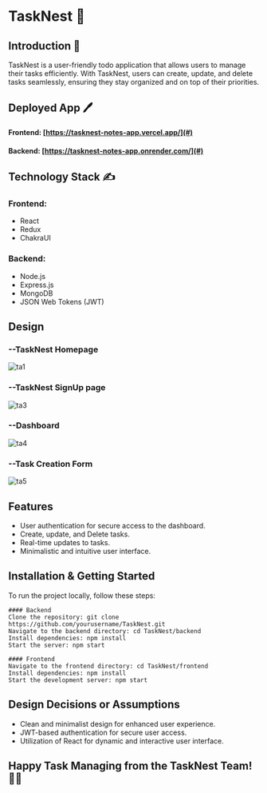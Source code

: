 # TaskNest 📝

## Introduction 🔔
TaskNest is a user-friendly todo application that allows users to manage their tasks efficiently. With TaskNest, users can create, update, and delete tasks seamlessly, ensuring they stay organized and on top of their priorities.

## Deployed App 🖊️
#### Frontend: [https://tasknest-notes-app.vercel.app/](#)
#### Backend: [https://tasknest-notes-app.onrender.com/](#)

## Technology Stack  ✍️
### Frontend:
- React
- Redux
- ChakraUI
### Backend:
- Node.js
- Express.js
- MongoDB
- JSON Web Tokens (JWT)
## Design
### --TaskNest Homepage
![ta1](https://github.com/MayankBelwal05/Tasknest-Notes-App/assets/147751671/36a940cb-87f9-42a6-ad8f-ee34e0bfbacb)

### --TaskNest SignUp page

![ta3](https://github.com/MayankBelwal05/Tasknest-Notes-App/assets/147751671/d160dfde-55b0-4158-8cd1-08b19b3f3362)


### --Dashboard
![ta4](https://github.com/MayankBelwal05/Tasknest-Notes-App/assets/147751671/85454408-69a4-4140-94b6-6c540453d13b)

### --Task Creation Form
![ta5](https://github.com/MayankBelwal05/Tasknest-Notes-App/assets/147751671/a71bf3aa-4e0b-4cf3-a882-f8c4dac4cdf4)


## Features
- User authentication for secure access to the dashboard.
- Create, update, and Delete tasks.
- Real-time updates to tasks.
- Minimalistic and intuitive user interface.

## Installation & Getting Started
To run the project locally, follow these steps:

```
#### Backend
Clone the repository: git clone https://github.com/yourusername/TaskNest.git
Navigate to the backend directory: cd TaskNest/backend
Install dependencies: npm install
Start the server: npm start

#### Frontend
Navigate to the frontend directory: cd TaskNest/frontend
Install dependencies: npm install
Start the development server: npm start
```

## Design Decisions or Assumptions
- Clean and minimalist design for enhanced user experience.
- JWT-based authentication for secure user access.
- Utilization of React for dynamic and interactive user interface.

## Happy Task Managing from the TaskNest Team! 📅🚀
